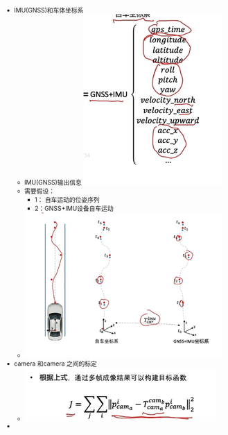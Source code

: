 - IMU(GNSS)和车体坐标系
	- IMU(GNSS)输出信息
	  ![image.png](../assets/image_1647696541899_0.png)
	- 需要假设：
		- 1： 自车运动的位姿序列
		- 2：GNSS+IMU设备自车运动
	- ![image.png](../assets/image_1647696698309_0.png)
- camera 和camera 之间的标定
	- ![image.png](../assets/image_1647697283982_0.png)
-